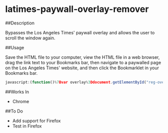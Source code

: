 # latimes-paywall-overlay-remover

##Description

Bypasses the Los Angeles Times' paywall overlay and allows the user to scroll the window again.

##Usage

Save the HTML file to your computer, view the HTML file in a web browser, drag the link text to your Bookmarks bar,
then navigate to a paywalled page on the Los Angeles Times' website, and then click the Bookmarklet in your Bookmarks bar.

```javascript
javascript:(function()%7Bvar overlay%3Ddocument.getElementById("reg-overlay")%3Bvar bodyElement%3Ddocument.getElementsByTagName("BODY")%5B0%5D%3Bvar htmlElement%3Ddocument.getElementsByTagName("HTML")%5B0%5D%3Boverlay.parentNode.removeChild(overlay)%3BbodyElement.style.overflow%3D"auto"%3BhtmlElement.style.overflow%3D"auto"%3B%7D)()%3B;
```

##Works In

- Chrome

##To Do

- Add support for Firefox
- Test in Firefox